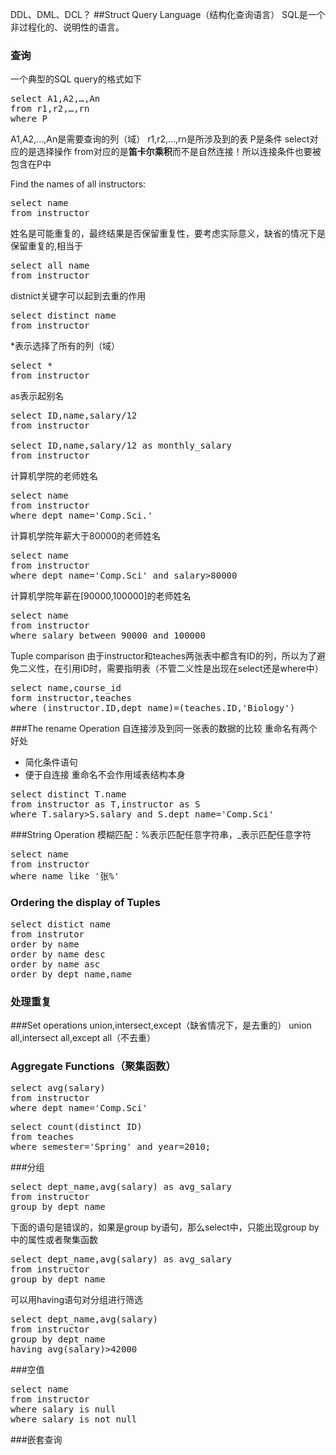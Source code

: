 DDL、DML、DCL？
##Struct Query Language（结构化查询语言）
    SQL是一个非过程化的、说明性的语言。
### 查询
一个典型的SQL query的格式如下
<pre>
select A1,A2,…,An
from r1,r2,…,rn
where P
</pre>

A1,A2,…,An是需要查询的列（域）
r1,r2,…,rn是所涉及到的表
P是条件
select对应的是选择操作
from对应的是**笛卡尔乘积**而不是自然连接！所以连接条件也要被包含在P中

Find the names of all instructors:
<pre>
select name
from instructor
</pre>
姓名是可能重复的，最终结果是否保留重复性，要考虑实际意义，缺省的情况下是保留重复的,相当于
<pre>
select all name
from instructor
</pre>

distnict关键字可以起到去重的作用
<pre>
select distinct name
from instructor
</pre>

*表示选择了所有的列（域）
<pre>
select *
from instructor
</pre>

as表示起别名
<pre>
select ID,name,salary/12
from instructor

select ID,name,salary/12 as monthly_salary
from instructor
</pre>

计算机学院的老师姓名
<pre>
select name
from instructor
where dept_name='Comp.Sci.'
</pre>

计算机学院年薪大于80000的老师姓名
<pre>
select name
from instructor
where dept_name='Comp.Sci' and salary>80000
</pre>

计算机学院年薪在[90000,100000]的老师姓名
<pre>
select name
from instructor
where salary between 90000 and 100000
</pre>

Tuple comparison
由于instructor和teaches两张表中都含有ID的列，所以为了避免二义性，在引用ID时，需要指明表（不管二义性是出现在select还是where中）
<pre>
select name,course_id
form instructor,teaches
where (instructor.ID,dept_name)=(teaches.ID,'Biology')
</pre>

###The rename Operation
自连接涉及到同一张表的数据的比较
重命名有两个好处
- 简化条件语句
- 便于自连接
重命名不会作用域表结构本身
<pre>
select distinct T.name
from instructor as T,instructor as S
where T.salary>S.salary and S.dept_name='Comp.Sci'
</pre>

###String Operation
模糊匹配：%表示匹配任意字符串，_表示匹配任意字符
<pre>
select name
from instructor
where name like '张%'
</pre>


### Ordering the display of Tuples
<pre>
select distict name
from instrutor
order by name
order by name desc
order by name asc
order by dept_name,name
</pre>

### 处理重复

###Set operations
union,intersect,except（缺省情况下，是去重的）
union all,intersect all,except all（不去重）

### Aggregate Functions（聚集函数）
<pre>
select avg(salary)
from instructor
where dept_name='Comp.Sci'
</pre>

<pre>
select count(distinct ID)
from teaches
where semester='Spring' and year=2010;
</pre>

###分组
<pre>
select dept_name,avg(salary) as avg_salary
from instructor
group by dept_name
</pre>
下面的语句是错误的，如果是group by语句，那么select中，只能出现group by中的属性或者聚集函数

<pre>
select dept_name,avg(salary) as avg_salary
from instructor
group by dept_name
</pre>

可以用having语句对分组进行筛选
<pre>
select dept_name,avg(salary)
from instructor
group by dept_name
having avg(salary)>42000
</pre>

###空值
<pre>
select name
from instructor
where salary is null
where salary is not null
</pre>

###嵌套查询

 
